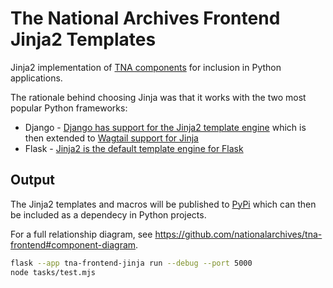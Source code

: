 # The National Archives Frontend Jinja2 Templates

Jinja2 implementation of [TNA components](https://github.com/nationalarchives/tna-frontend) for inclusion in Python applications.

The rationale behind choosing Jinja was that it works with the two most popular Python frameworks:

- Django - [Django has support for the Jinja2 template engine](https://docs.djangoproject.com/en/4.2/topics/templates/#support-for-template-engines) which is then extended to [Wagtail support for Jinja](https://docs.wagtail.org/en/stable/reference/jinja2.html)
- Flask - [Jinja2 is the default template engine for Flask](https://flask.palletsprojects.com/en/2.3.x/templating/)

## Output

The Jinja2 templates and macros will be published to [PyPi](https://pypi.org/) which can then be included as a dependecy in Python projects.

For a full relationship diagram, see https://github.com/nationalarchives/tna-frontend#component-diagram.

```sh
flask --app tna-frontend-jinja run --debug --port 5000
node tasks/test.mjs
```

